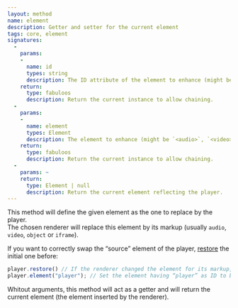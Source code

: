 ```yaml
---
layout: method
name: element
description: Getter and setter for the current element
tags: core, element
signatures:
  -
    params:
    -
      name: id
      types: string
      description: The ID attribute of the element to enhance (might be `<audio>`, `<video>` or any element).
    return:
      type: fabuloos
      description: Return the current instance to allow chaining.
  -
    params:
    -
      name: element
      types: Element
      description: The element to enhance (might be `<audio>`, `<video>` or any element).
    return:
      type: fabuloos
      description: Return the current instance to allow chaining.
  -
    params: ~
    return:
      type: Element | null
      description: Return the current element reflecting the player.
---
```


This method will define the given element as the one to replace by the player.  
The chosen renderer will replace this element by its markup (usually `audio`, `video`, `object` or `iframe`).

If you want to correctly swap the “source” element of the player, [restore](/documentation/api/restore.html) the initial one before:

```js
player.restore() // If the renderer changed the element for its markup, restore for the initial element
player.element("player"); // Set the element having “player” as ID to be the new element to replace (and replace it)
```

Whitout arguments, this method will act as a getter and will return the current element (the element inserted by the renderer).